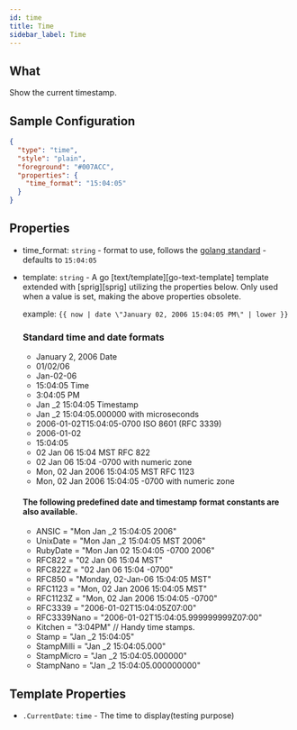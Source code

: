 ```yaml
---
id: time
title: Time
sidebar_label: Time
---
```


## What

Show the current timestamp.

## Sample Configuration

```json
{
  "type": "time",
  "style": "plain",
  "foreground": "#007ACC",
  "properties": {
    "time_format": "15:04:05"
  }
}
```

## Properties

- time_format: `string` - format to use, follows the [golang standard][format] - defaults to `15:04:05`

[format]: https://yourbasic.org/golang/format-parse-string-time-date-example/

- template: `string` - A go [text/template][go-text-template] template extended with [sprig][sprig] utilizing the
properties below. Only used when a value is set, making the above properties obsolete.

  example: `{{ now | date \"January 02, 2006 15:04:05 PM\" | lower }}`
  
  ### Standard time and date formats
    - January 2, 2006 	Date
    - 01/02/06 	
    - Jan-02-06 	
    - 15:04:05 	Time
    - 3:04:05 PM 	
    - Jan _2 15:04:05 	Timestamp
    - Jan _2 15:04:05.000000 	with microseconds
    - 2006-01-02T15:04:05-0700 	ISO 8601 (RFC 3339)
    - 2006-01-02 	
    - 15:04:05 	
    - 02 Jan 06 15:04 MST 	RFC 822
    - 02 Jan 06 15:04 -0700 	with numeric zone
    - Mon, 02 Jan 2006 15:04:05 MST 	RFC 1123
    - Mon, 02 Jan 2006 15:04:05 -0700 	with numeric zone

   #### The following predefined date and timestamp format constants are also available.

    - ANSIC       = "Mon Jan _2 15:04:05 2006"
    - UnixDate    = "Mon Jan _2 15:04:05 MST 2006"
    - RubyDate    = "Mon Jan 02 15:04:05 -0700 2006"
    - RFC822      = "02 Jan 06 15:04 MST"
    - RFC822Z     = "02 Jan 06 15:04 -0700"
    - RFC850      = "Monday, 02-Jan-06 15:04:05 MST"
    - RFC1123     = "Mon, 02 Jan 2006 15:04:05 MST"
    - RFC1123Z    = "Mon, 02 Jan 2006 15:04:05 -0700"
    - RFC3339     = "2006-01-02T15:04:05Z07:00"
    - RFC3339Nano = "2006-01-02T15:04:05.999999999Z07:00"
    - Kitchen     = "3:04PM"
    // Handy time stamps.
    - Stamp      = "Jan _2 15:04:05"
    - StampMilli = "Jan _2 15:04:05.000"
    - StampMicro = "Jan _2 15:04:05.000000"
    - StampNano  = "Jan _2 15:04:05.000000000"


## Template Properties

- `.CurrentDate`: `time` - The time to display(testing purpose)
